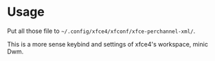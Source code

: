 # Usage

Put all those file to `~/.config/xfce4/xfconf/xfce-perchannel-xml/`.

This is a more sense keybind and settings of xfce4's workspace, minic Dwm.
